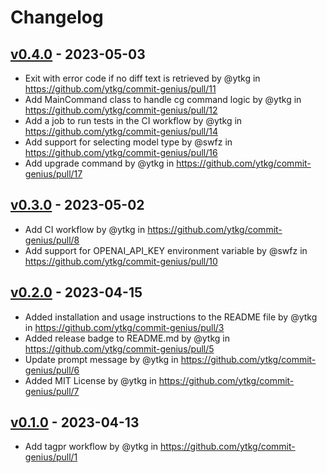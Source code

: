 # Changelog

## [v0.4.0](https://github.com/ytkg/commit-genius/compare/v0.3.0...v0.4.0) - 2023-05-03
- Exit with error code if no diff text is retrieved by @ytkg in https://github.com/ytkg/commit-genius/pull/11
- Add MainCommand class to handle cg command logic by @ytkg in https://github.com/ytkg/commit-genius/pull/12
- Add a job to run tests in the CI workflow by @ytkg in https://github.com/ytkg/commit-genius/pull/14
- Add support for selecting model type by @swfz in https://github.com/ytkg/commit-genius/pull/16
- Add upgrade command by @ytkg in https://github.com/ytkg/commit-genius/pull/17

## [v0.3.0](https://github.com/ytkg/commit-genius/compare/v0.2.0...v0.3.0) - 2023-05-02
- Add CI workflow by @ytkg in https://github.com/ytkg/commit-genius/pull/8
- Add support for OPENAI_API_KEY environment variable by @swfz in https://github.com/ytkg/commit-genius/pull/10

## [v0.2.0](https://github.com/ytkg/commit-genius/compare/v0.1.0...v0.2.0) - 2023-04-15
- Added installation and usage instructions to the README file by @ytkg in https://github.com/ytkg/commit-genius/pull/3
- Added release badge to README.md by @ytkg in https://github.com/ytkg/commit-genius/pull/5
- Update prompt message by @ytkg in https://github.com/ytkg/commit-genius/pull/6
- Added MIT License by @ytkg in https://github.com/ytkg/commit-genius/pull/7

## [v0.1.0](https://github.com/ytkg/commit-genius/commits/v0.1.0) - 2023-04-13
- Add tagpr workflow by @ytkg in https://github.com/ytkg/commit-genius/pull/1
